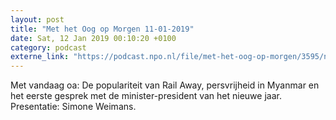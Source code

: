 ```yaml
---
layout: post
title: "Met het Oog op Morgen 11-01-2019"
date: Sat, 12 Jan 2019 00:10:20 +0100
category: podcast
externe_link: "https://podcast.npo.nl/file/met-het-oog-op-morgen/3595/nporadio1_met-het-oog-op-morgen_20190112_met-het-oog-op-morgen-10-01-2019_5OKDMZ.mp3"
---
```


Met vandaag oa: De populariteit van Rail Away, persvrijheid in Myanmar en het eerste gesprek met de minister-president van het nieuwe jaar. Presentatie: Simone Weimans.
